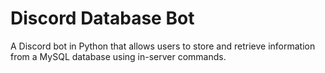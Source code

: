 # Discord Database Bot

A Discord bot in Python that allows users to store and retrieve information from a MySQL database using in-server commands.
